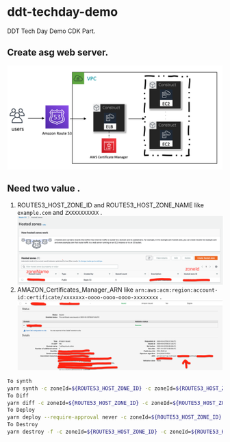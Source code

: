 # ddt-techday-demo
DDT Tech Day Demo CDK Part.

## Create asg web server. 
![](./image/asg.png)

## Need two value .
1. ROUTE53_HOST_ZONE_ID and ROUTE53_HOST_ZONE_NAME  like `example.com` and `ZXXXXXXXXXX` .
![](./image/ddt-tech-r53-1.png)
2. AMAZON_Certificates_Manager_ARN like
    `arn:aws:acm:region:account-id:certificate/xxxxxxx-oooo-oooo-oooo-xxxxxxxx` .
![](./image/ddt-tech-acm-1.png)

```bash
To synth 
yarn synth -c zoneId=${ROUTE53_HOST_ZONE_ID} -c zoneId=${ROUTE53_HOST_ZONE_NAME} -c acm=${AMAZON_Certificates_Manager_ARN} 
To Diff
yarn diff -c zoneId=${ROUTE53_HOST_ZONE_ID} -c zoneId=${ROUTE53_HOST_ZONE_NAME} -c acm=${AMAZON_Certificates_Manager_ARN} 
To Deploy
yarn deploy --require-approval never -c zoneId=${ROUTE53_HOST_ZONE_ID} -c zoneId=${ROUTE53_HOST_ZONE_NAME} -c acm=${AMAZON_Certificates_Manager_ARN} 
To Destroy
yarn destroy -f -c zoneId=${ROUTE53_HOST_ZONE_ID} -c zoneId=${ROUTE53_HOST_ZONE_NAME} -c acm=${AMAZON_Certificates_Manager_ARN} 
```